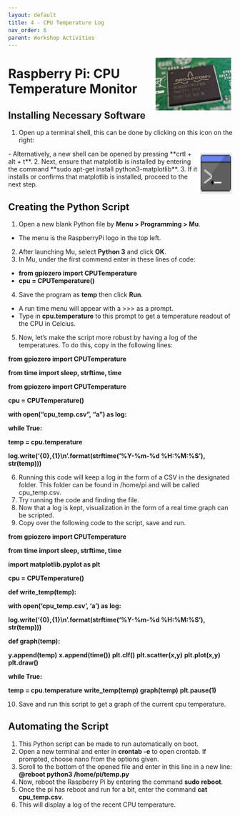 ```yaml
---
layout: default
title: 4 - CPU Temperature Log
nav_order: 6
parent: Workshop Activities
---
```

<img src="images/CPU_temp_log_image1.PNG" style="float:right;width:180px;" alt="image description">

# Raspberry Pi: CPU Temperature Monitor 

## Installing Necessary Software
1. Open up a terminal shell, this can be done by clicking on this icon on the right: 
<img src="images/setting_up_RasPi_image1.PNG" style="float:right;width:80px;height:100px;" alt="terminal."> 
  - Alternatively, a new shell can be opened by pressing **crtl + alt + t**.   
2. Next, ensure that matplotlib is installed by entering the command **sudo apt-get install python3-matplotlib**. 
3. If it installs or confirms that matplotlib is installed, proceed to the next step. 

## Creating the Python Script
1. Open a new blank Python file by **Menu > Programming > Mu**. 
  - The menu is the RaspberryPi logo in the top left.  
2. After launching Mu, select **Python 3** and click **OK**.  
3. In Mu, under the first commend enter in these lines of code:
  - **from gpiozero import CPUTemperature**
  - **cpu = CPUTemperature()**
4. Save the program as **temp** then click **Run**.
  -  A run time menu will appear with a >>> as a prompt. 
  -  Type in **cpu.temperature** to this prompt to get a temperature readout of the CPU in Celcius. 
5. Now, let’s make the script more robust by having a log of the temperatures. To do this, copy in the following lines:


**from gpiozero import CPUTemperature**

**from time import sleep, strftime, time**

**from gpiozero import CPUTemperature**

**cpu = CPUTemperature()**

**with open(“cpu_temp.csv”, “a”) as log:**

**while True:**             
	
**temp = cpu.temperature**
		
**log.write(‘{0},{1}\n’.format(strftime(‘%Y-%m-%d %H:%M:%S’), str(temp)))**
		
6. Running this code will keep a log in the form of a CSV in the designated folder. This folder can be found in /home/pi and will be called cpu_temp.csv. 
7. Try running the code and finding the file.
8. Now that a log is kept, visualization in the form of a real time graph can be scripted.
9. Copy over the following code to the script, save and run.

**from gpiozero import CPUTemperature**

**from time import sleep, strftime, time**

**import matplotlib.pyplot as plt**

**cpu = CPUTemperature()**

**def write_temp(temp):**

**with open(‘cpu_temp.csv’, ‘a’) as log:**

**log.write(‘{0},{1}\n’.format(strftime(‘%Y-%m-%d %H:%M:%S’), str(temp)))**
		
**def graph(temp):**

**y.append(temp)**
**x.append(time())**
**plt.clf()**
**plt.scatter(x,y)**
**plt.plot(x,y)**
**plt.draw()**

**while True:**

**temp = cpu.temperature**
**write_temp(temp)**
**graph(temp)**
**plt.pause(1)**

10. Save and run this script to get a graph of the current cpu temperature.

## Automating the Script
1. This Python script can be made to run automatically on boot.
2. Open a new terminal and enter in **crontab -e** to open crontab. If prompted, choose nano from the options given. 
3. Scroll to the bottom of the opened file and enter in this line in a new line:
    **@reboot python3 /home/pi/temp.py**
4. Now, reboot the Raspberry Pi by entering the command **sudo reboot**.
5. Once the pi has reboot and run for a bit, enter the command **cat cpu_temp.csv**.
6. This will display a log of the recent CPU temperature.
